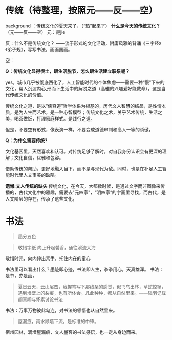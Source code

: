 # 传统（待整理，按照元——反——空）
background ：传统文化的夏天来了，（“热”起来了）
**什么是今天的传统文化？**
（元——反——空）
元：是jie

反：什么不是传统文化？ ——流于形式的文化活动，附庸风雅的背诵《三字经》《弟子规》，写写书法，画画国画。

空：

**Q：传统文化显得很土，跟生活脱节，怎么跟生活建立联系呢？**

 yes，城市几乎被彻底西化了，人工智能时代的个体焦虑——需要一种“慢”下来的文化，帮人沉淀内心,形而下生活中的解脱之道（高雅的兴趣爱好能救命），这是当代传统文化的价值。
 
 传统文化之道，是以“儒释道”哲学体系为根基的，历代文人智慧的结晶，是性情本质，是为人生而艺术，是一种心智模型；传统文化之术，关乎艺术传统，生活之美，喝茶做饭，打理家庭样式。是践行之道。
 
 但是，不要空有形式，像表演一样，不要变成道德审判和高人一等的骄傲，
 
 **Q：为什么需要传统?**
 
 文化基因里，天然喜欢和认可。对传统足够了解时，对自我身份认识会有更深的理解；文化自信，优雅和包容。
 
 借助传统的帮助，更好地融入当下，而不是与现代为敌。同时，也是在补足人工智能时代里人文审美的缺陷。
 
**遗憾:文人传统的缺失**
传统文化，在今天，大都数时候，是通过文字而非图像来传播的，古代文化中的雅趣，需要去"元四家"，“明四家”的字画里寻找，而古代，是人文阶层的存在，传承了这些文化，


# 书法

> 墨分五色


> 敬惜字纸 向上升起馨香，通往溪流大海   
 
  敬惜时光，向内伸出素手，托住内在的童心
 
书法里可以看出什么？墨迹即心迹，书法即人生，拳拳用心，天真雄浑。
书法：是书，亦是画，
>  夏日云天，云山层峦，我握笔写下那线条的感觉，似飞鸟出林，草蛇惊窜，遇到墙壁上的裂痕，也有所体会。凡此种种，都从自然里来。——陆羽记载颜真卿与怀素讨论书法

书法：万事万物彼此勾连，对书法的领悟也从自然里来。

> 屋漏痕，雨水顺墙下流，是标准的中锋。

宿州园林，满墙屋漏痕，文人墨客的书法感悟，也一定从身边而来。
